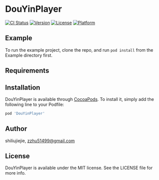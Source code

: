 # DouYinPlayer

[![CI Status](https://img.shields.io/travis/shiliujiejie/DouYinPlayer.svg?style=flat)](https://travis-ci.org/shiliujiejie/DouYinPlayer)
[![Version](https://img.shields.io/cocoapods/v/DouYinPlayer.svg?style=flat)](https://cocoapods.org/pods/DouYinPlayer)
[![License](https://img.shields.io/cocoapods/l/DouYinPlayer.svg?style=flat)](https://cocoapods.org/pods/DouYinPlayer)
[![Platform](https://img.shields.io/cocoapods/p/DouYinPlayer.svg?style=flat)](https://cocoapods.org/pods/DouYinPlayer)

## Example

To run the example project, clone the repo, and run `pod install` from the Example directory first.

## Requirements

## Installation

DouYinPlayer is available through [CocoaPods](https://cocoapods.org). To install
it, simply add the following line to your Podfile:

```ruby
pod 'DouYinPlayer'
```

## Author

shiliujiejie, zzhu51499@gmail.com

## License

DouYinPlayer is available under the MIT license. See the LICENSE file for more info.

